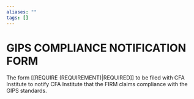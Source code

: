 ```yaml
---
aliases: ""
tags: []
---
```

# GIPS COMPLIANCE NOTIFICATION FORM
The form [[REQUIRE (REQUIREMENT)|REQUIRED]] to be filed with CFA Institute to notify CFA Institute that the FIRM claims compliance with the GIPS standards.